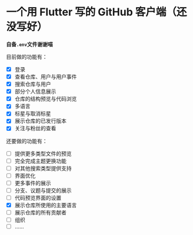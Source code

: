 # 一个用 Flutter 写的 GitHub 客户端（还没写好）

**自备`.env`文件谢谢喵**

目前做的功能有：

- [x] 登录
- [x] 查看仓库、用户与用户事件
- [x] 搜索仓库与用户
- [x] 部分个人信息展示
- [x] 仓库的结构预览与代码浏览
- [x] 多语言
- [x] 标星与取消标星
- [x] 展示仓库的已发行版本
- [x] 关注与粉丝的查看

还要做的功能有：

- [ ] 提供更多类型文件的预览
- [ ] 完全完成主题更换功能
- [ ] 对其他搜索类型提供支持
- [ ] 界面优化
- [ ] 更多事件的展示
- [ ] 分支、议题与提交的展示
- [ ] 代码预览界面的设置
- [x] 展示仓库所使用的主要语言
- [ ] 展示仓库的所有贡献者
- [ ] 组织
- [ ] ……